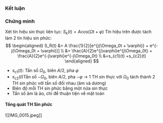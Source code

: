 
### Kết luận

### Chứng minh
Xét tín hiệu sin thực liên tục: $S_k(t) = Acos(\Omega t + \varphi)$
Tín hiệu trên được tách làm 2 tín hiệu sin phức: 
$$
\begin{aligned} 
S_R(t) &= A \frac{1}{2}[e^{j(\Omega_0t + \varphi)} + e^{-j(\Omega_0t + \varphi)}] \\
&= \frac{A}{2}e^{j\varphi}e^{j\Omega_0t} + \frac{A}{2}e^{-j\varphi}e^{-j\Omega_0t} \\
&=s_{c1}(t) +s_{c2}(t)
\end{aligned}
$$

- $s_{c1}(t)$: Tần số $\Omega_0$, biên $A/2$, pha $\varphi$
- $s_{c2}(t)$Tần số $-\Omega_0$, biên $A/2$, pha $-\varphi$
-> 1 TH sin thực với $\Omega_0$ tách thành 2 TH sin phức với tần số đối nhau (âm và dương)
- Biên độ mỗi TH sin phức bằng một nửa sin thực
- Tần số âm là ảo, chỉ để thuận tiện về mặt toán

#### Tổng quát TH Sin phức
![[IMG_0015.jpeg]]
